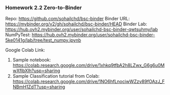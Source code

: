### Homework 2.2 Zero-to-Binder

Repo: https://github.com/sohailchd/bsc-binder
Binder URL: https://mybinder.org/v2/gh/sohailchd/bsc-binder/HEAD
Binder Lab: https://hub.ovh2.mybinder.org/user/sohailchd-bsc-binder-qwtsuhmy/lab
NumPyTest: https://hub.ovh2.mybinder.org/user/sohailchd-bsc-binder-5ke0141g/lab/tree/test_numpy.ipynb


Google Colab Link:
1. Sample notebook: https://colab.research.google.com/drive/1xhkq9tfbA2h8LZwx_G6g6u0MwXflbXlh?usp=sharing
2. Sample Classification tutorial from Colab: https://colab.research.google.com/drive/1NO6hfLnociwWZzv89fOAzJ_FNBmH1ZdT?usp=sharing